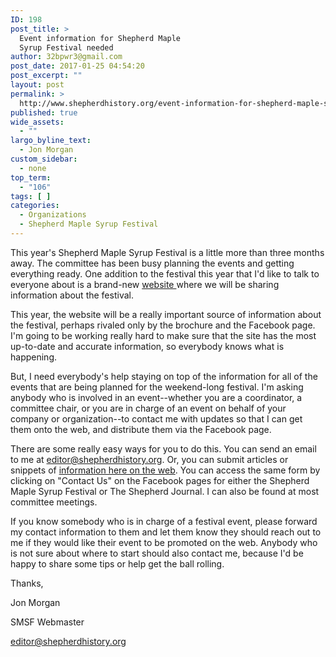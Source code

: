 ```yaml
---
ID: 198
post_title: >
  Event information for Shepherd Maple
  Syrup Festival needed
author: 32bpwr3@gmail.com
post_date: 2017-01-25 04:54:20
post_excerpt: ""
layout: post
permalink: >
  http://www.shepherdhistory.org/event-information-for-shepherd-maple-syrup-festival-needed/
published: true
wide_assets:
  - ""
largo_byline_text:
  - Jon Morgan
custom_sidebar:
  - none
top_term:
  - "106"
tags: [ ]
categories:
  - Organizations
  - Shepherd Maple Syrup Festival
---
```

This year's Shepherd Maple Syrup Festival is a little more than three months away. The committee has been busy planning the events and getting everything ready. One addition to the festival this year that I'd like to talk to everyone about is a brand-new <a href="http://www.shepherdmaplesyrupfest.org">website </a>where we will be sharing information about the festival.

This year, the website will be a really important source of information about the festival, perhaps rivaled only by the brochure and the Facebook page. I'm going to be working really hard to make sure that the site has the most up-to-date and accurate information, so everybody knows what is happening.

But, I need everybody's help staying on top of the information for all of the events that are being planned for the weekend-long festival. I'm asking anybody who is involved in an event--whether you are a coordinator, a committee chair, or you are in charge of an event on behalf of your company or organization--to contact me with updates so that I can get them onto the web, and distribute them via the Facebook page.

There are some really easy ways for you to do this. You can send an email to me at <a href="mailto:editor@shepherdhistory.org">editor@shepherdhistory.org</a>. Or, you can submit articles or snippets of <a href="http://www.shepherdhistory.org/share-a-story/">information here on the web</a>. You can access the same form by clicking on "Contact Us" on the Facebook pages for either the Shepherd Maple Syrup Festival or The Shepherd Journal. I can also be found at most committee meetings.

If you know somebody who is in charge of a festival event, please forward my contact information to them and let them know they should reach out to me if they would like their event to be promoted on the web. Anybody who is not sure about where to start should also contact me, because I'd be happy to share some tips or help get the ball rolling.

Thanks,

Jon Morgan

SMSF Webmaster

<a href="mailto:editor@shepherdhistory.org">editor@shepherdhistory.org</a>